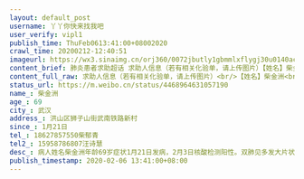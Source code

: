 ```yaml
---
layout: default_post
username: 丫丫你快来找我吧
user_verify: vipl1
publish_time: ThuFeb0613:41:00+08002020
crawl_time: 20200212-12:40:51
imageurl: https://wx3.sinaimg.cn/orj360/0072jbutly1gbmmlxflygj30u0140acw.jpg,https://wx1.sinaimg.cn/orj360/0072jbutly1gbmmly2uu6j30u0140gol.jpg
content_brief: 肺炎患者求助超话 求助人信息（若有相关化验单，请上传图片）【姓名】柴金洲【年龄】69【所在城市】武汉【所在小区、社区】洪山区狮子山街武南铁路新村【患病时间】1月21日【联系方式】18627857550 柴郁青【其他紧急联系人】15958786807 汪诗慧【病情描述】 病人姓名：柴金洲 年龄：69岁 ...全文
content_full_raw: 求助人信息（若有相关化验单，请上传图片）<br/>【姓名】柴金洲<br/>【年龄】69<br/>【所在城市】武汉<br/>【所在小区、社区】洪山区狮子山街武南铁路新村<br/>【患病时间】1月21日<br/>【联系方式】18627857550柴郁青<br/>【其他紧急联系人】15958786807汪诗慧<br/>【病情描述】病人姓名：柴金洲<br/>年龄：69岁<br/>症状：1月21日发病，2月3日核酸检测阳性。双肺见多发大片状磨玻璃样密度稍增高影，边界模糊，病情严重，头痛得厉害，身体乏力无法起床，持续低烧，无法进食，呼吸不畅，家中无任何药品，现卧病在家急需住院治疗。<adata-url="http://t.cn/R2Wx8RF"href="http://weibo.com/p/1001018008642900600000000"data-hide=""><spanclass='url-icon'><imgstyle='width:1rem;height:1rem'src='https://h5.sinaimg.cn/upload/2015/09/25/3/timeline_card_small_location_default.png'></span><spanclass="surl-text">天门</span></a>
status_url: https://m.weibo.cn/status/4468964631057190
name_: 柴金洲
age_: 69
city_: 武汉
address_: 洪山区狮子山街武南铁路新村
since_: 1月21日
tel_: 18627857550柴郁青
tel2_: 15958786807汪诗慧
desc_: 病人姓名柴金洲年龄69岁症状1月21日发病，2月3日核酸检测阳性。双肺见多发大片状磨玻璃样密度稍增高影，边界模糊，病情严重，头痛得厉害，身体乏力无法起床，持续低烧，无法进食，呼吸不畅，家中无任何药品，现卧病在家急需住院治疗。<adata-url="http//t.cn/R2Wx8RF"href="http//weibo.com/p/1001018008642900600000000"data-hide=""><spanclass='url-icon'><imgstyle='width1rem;height1rem'src='https//h5.sinaimg.cn/upload/2015/09/25/3/timeline_card_small_location_default.png'></span><spanclass="surl-text">天门</span></a>
publish_timestamp: 2020-02-06 13:41:00+08:00
---
```

